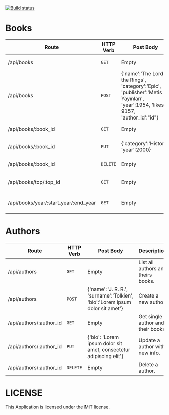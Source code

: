 [![Build status](https://api.travis-ci.org/nejdetkadir/nodejs-book-api.svg)](https://api.travis-ci.org/nejdetkadir/nodejs-book-api)
# Books

| Route | HTTP Verb	 | Post Body	 | Description	 |
| --- | --- | --- | --- |
| /api/books | `GET` | Empty | List all books. |
| /api/books | `POST` | {'name':'The Lord of the Rings', 'category':'Epic', 'publisher':'Metis Yayınları', 'year':1954, 'likes': 9157, 'author_id':"id"} | Create a new book. |
| /api/books/:book_id | `GET` | Empty | Get single book. |
| /api/books/:book_id | `PUT` | {'category':'History', 'year':2000} | Update a book with new info. |
| /api/books/:book_id | `DELETE` | Empty | Delete a book. |
| /api/books/top/:top_id | `GET` | Empty | Get the top books with your limit. |
| /api/books/year/:start_year/:end_year | `GET` | Empty | Books between two dates. |

# Authors
| Route | HTTP Verb	 | Post Body	 | Description	 |
| --- | --- | --- | --- |
| /api/authors | `GET` | Empty | List all authors and theirs books. |
| /api/authors | `POST` | {'name': 'J. R. R.', 'surname':'Tolkien', 'bio':'Lorem ipsum dolor sit amet'} | Create a new author. |
| /api/authors/:author_id | `GET` | Empty | Get single author and their books. |
| /api/authors/:author_id | `PUT` | {'bio': 'Lorem ipsum dolor sit amet, consectetur adipiscing elit'} | Update a author with new info. |
| /api/authors/:author_id | `DELETE` | Empty | Delete a author. |

# LICENSE

This Application is licensed under the MIT license.
